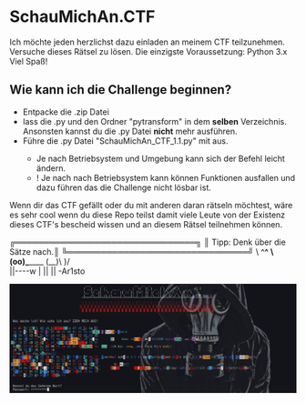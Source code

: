 # SchauMichAn.CTF
Ich möchte jeden herzlichst dazu einladen an meinem CTF teilzunehmen. Versuche dieses Rätsel zu lösen.
Die einzigste Voraussetzung: Python 3.x Viel Spaß! 

## Wie kann ich die Challenge beginnen?
- Entpacke die .zip Datei
- lass die .py und den Ordner "pytransform" in dem **selben** Verzeichnis. Ansonsten kannst du 
  die .py Datei **nicht** mehr ausführen.
- Führe die .py Datei "SchauMichAn_CTF_1.1.py" mit <python SchauMichAn_CTF_1.1.py> aus.
    - Je nach Betriebsystem und Umgebung kann sich der Befehl leicht ändern.
    - ! Je nach nach Betriebsystem kann können Funktionen ausfallen und dazu führen das die Challenge nicht lösbar ist. 

Wenn dir das CTF gefällt oder du mit anderen daran rätseln möchtest, wäre es sehr cool wenn du diese Repo teilst damit viele
Leute von der Existenz dieses CTF's bescheid wissen und an diesem Rätsel teilnehmen können.

 ╔════════════════════════════════╗
 ║ Tipp: Denk über die Sätze nach.║
 ╚════════════════════════════════╝
        \   ^__^
         \  (oo)\_______
            (__)\       )\/\
                ||----w |
                ||     ||
-Ar1sto

![SchauMichAN Capture The Flag - Version 1.1](SchauMichAn_CTF_1.1.png)
